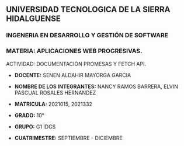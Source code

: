 ## UNIVERSIDAD TECNOLOGICA DE LA SIERRA HIDALGUENSE ##

### INGENERIA EN DESARROLLO Y GESTIÓN DE SOFTWARE

### MATERIA: APLICACIONES WEB PROGRESIVAS.

ACTIVIDAD: DOCUMENTACIÓN PROMESAS Y FETCH API.

- **DOCENTE:** SENEN ALDAHIR MAYORGA GARCIA
- **NOMBRE DE LOS INTEGRANTES:** NANCY RAMOS BARRERA,
                                 ELVIN PASCUAL ROSALES HERNANDEZ
- **MATRICULA:** 2021015,
                 2021332

- **GRADO:** 10°
- **GRUPO:** G1 IDGS
- **CUATRIMESTRE:** SEPTIEMBRE - DICIEMBRE
